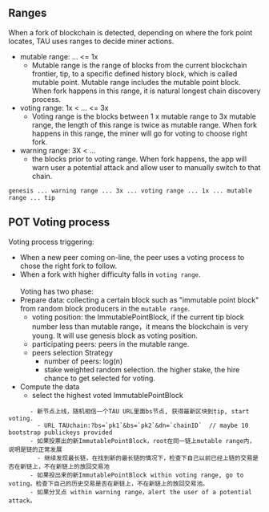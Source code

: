 ## Ranges
When a fork of blockchain is detected, depending on where the fork point locates, TAU uses ranges to decide miner actions. 

* mutable range:  ... <= 1x
   * Mutable range is the range of blocks from the current blockchain frontier, tip, to a specific defined history block, which is called mutable point. Mutable range includes the mutable point block. When fork happens in this range, it is natural longest chain discovery process.  
* voting range:   1x  < ...  <= 3x 
   * Voting range is the blocks between 1 x mutable range to 3x mutable range, the length of this range is twice as mutable range. When fork happens in this range, the miner will go for voting to choose right fork. 
* warning range:  3X  < ...
   * the blocks prior to voting range. When fork happens, the app will warn user a potential attack and allow user to manually switch to that chain. 
```
genesis ... warning range ... 3x ... voting range ... 1x ... mutable range ... tip
```
## POT Voting process
Voting process triggering: 
* When a new peer coming on-line, the peer uses a voting process to chose the right fork to follow. 
* When a fork with higher difficulty falls in `voting range`.  <br><br>
Voting has two phase: 
* Prepare data: collecting a certain block such as "immutable point block" from random block producers in the `mutable range`.
   - voting position: the ImmutablePointBlock, if the current tip block number less than mutable range，it means the blockchain is very young. It will use genesis block as voting position.
   - participating peers: peers in the mutable range.
   - peers selection Strategy
      * number of peers:  log(n)
      * stake weighted random selection. the higher stake, the hire chance to get selected for voting.
* Compute the data 
   - select the highest voted ImmutablePointBlock
```
      - 新节点上线，随机相信一个TAU URL里面bs节点, 获得最新区块到tip, start voting.
        - URL TAUchain:?bs=`pk1`&bs=`pk2`&dn=`chainID`  // maybe 10 bootstrap publickeys provided
      - 如果投票出的新ImmutablePointBlock，root在同一链上mutable range内，说明是链的正常发展
        - 继续发现最长链，在找到新的最长链的情况下，检查下自己以前已经上链的交易是否在新链上，不在新链上的放回交易池
      - 如果投出来的新ImmutablePointBlock within voting range, go to voting。检查下自己的历史交易是否在新链上，不在新链上的放回交易池。
      - 如果分叉点 within warning range，alert the user of a potential attack。
```
 

